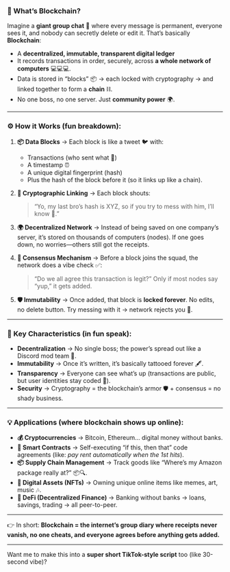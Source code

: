 

### 🧐 What’s Blockchain?

Imagine a **giant group chat** 📱 where every message is permanent, everyone sees it, and nobody can secretly delete or edit it.
That’s basically **Blockchain**:

* A **decentralized, immutable, transparent digital ledger**
* It records transactions in order, securely, across **a whole network of computers** 💻💻💻.
* Data is stored in “blocks” 📦 → each locked with cryptography → and linked together to form a **chain** ⛓️.
* No one boss, no one server. Just **community power** 🌍.

---

### ⚙️ How it Works (fun breakdown):

1. **📦 Data Blocks** → Each block is like a tweet 🐦 with:

   * Transactions (who sent what 💸)
   * A timestamp ⏰
   * A unique digital fingerprint (hash)
   * Plus the hash of the block before it (so it links up like a chain).

2. **🔗 Cryptographic Linking** → Each block shouts:

   > “Yo, my last bro’s hash is XYZ, so if you try to mess with him, I’ll know 👀.”

3. **🌍 Decentralized Network** → Instead of being saved on one company’s server, it’s stored on thousands of computers (nodes). If one goes down, no worries—others still got the receipts.

4. **🤝 Consensus Mechanism** → Before a block joins the squad, the network does a vibe check ✅:

   > “Do we all agree this transaction is legit?”
   > Only if most nodes say “yup,” it gets added.

5. **🛡️ Immutability** → Once added, that block is **locked forever**. No edits, no delete button. Try messing with it → network rejects you 🚫.

---

### 🌟 Key Characteristics (in fun speak):

* **Decentralization** → No single boss; the power’s spread out like a Discord mod team 💬.
* **Immutability** → Once it’s written, it’s basically tattooed forever 🖋️.
* **Transparency** → Everyone can see what’s up (transactions are public, but user identities stay coded 🔐).
* **Security** → Cryptography = the blockchain’s armor 🛡️ + consensus = no shady business.

---

### 💡 Applications (where blockchain shows up online):

* **💰 Cryptocurrencies** → Bitcoin, Ethereum… digital money without banks.
* **🤖 Smart Contracts** → Self-executing “if this, then that” code agreements (like: *pay rent automatically when the 1st hits*).
* **📦 Supply Chain Management** → Track goods like “Where’s my Amazon package really at?” 📦🔍.
* **🎨 Digital Assets (NFTs)** → Owning unique online items like memes, art, music 🎶.
* **💸 DeFi (Decentralized Finance)** → Banking without banks → loans, savings, trading → all peer-to-peer.

---

👉 In short:
**Blockchain = the internet’s group diary where receipts never vanish, no one cheats, and everyone agrees before anything gets added.**

---

Want me to make this into a **super short TikTok-style script** too (like 30-second vibe)?
